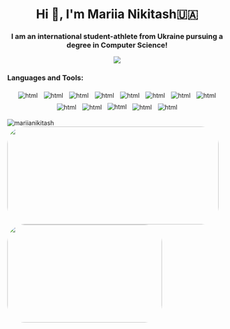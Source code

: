 <h1 align="center">Hi 👋, I'm Mariia Nikitash🇺🇦</h1>
<h3 align="center">I am an international student-athlete from Ukraine pursuing a degree in Computer Science!</h3>
<p align = "center">
<img
src="https://media.giphy.com/media/JMaoKQTF3iur54WY0y/giphy.gif">
</p>


<h3 align="left">Languages and Tools:</h3>
<p align="center"> 
 <img src="https://img.shields.io/badge/c++-%2300599C.svg?style=for-the-badge&logo=c%2B%2B&logoColor=white" alt="html" style= "margin: 5px; vertical-align:top"/>
 <img src="https://img.shields.io/badge/C-00599C?style=for-the-badge&logo=c&logoColor=white" alt="html" style= "margin: 5px; vertical-align:top"/> 
 <img src="https://img.shields.io/badge/Python-FFD43B?style=for-the-badge&logo=python&logoColor=blue" alt="html" style= " margin: 5px; vertical-align:top" /> 
 <img src="https://img.shields.io/badge/javascript-%23323330.svg?style=for-the-badge&logo=javascript&logoColor=%23F7DF1E" alt="html" style= "margin: 5px; vertical-align:top"/> 
 <img src="https://img.shields.io/badge/TensorFlow-FF6F00?style=for-the-badge&logo=tensorflow&logoColor=white" alt="html" style= "margin: 5px; vertical-align:top"/> 
 <img src="https://img.shields.io/badge/HTML5-E34F26?style=for-the-badge&logo=html5&logoColor=white" alt="html" style= "margin: 5px; vertical-align:top"/> 
 <img src="https://img.shields.io/badge/CSS3-1572B6?style=for-the-badge&logo=css3&logoColor=white" alt="html" style= "margin: 5px; vertical-align:top"/> 
 <img src="https://img.shields.io/badge/Pandas-2C2D72?style=for-the-badge&logo=pandas&logoColor=white" alt="html" style= "margin: 5px; vertical-align:top"/>
 <img src="https://img.shields.io/badge/Numpy-777BB4?style=for-the-badge&logo=numpy&logoColor=white" alt="html" style= "margin: 5px; vertical-align:top"/> 
 <img src="https://img.shields.io/badge/Flask-000000?style=for-the-badge&logo=flask&logoColor=white" alt="html" style= "margin: 5px; vertical-align:top"/> 
 <img src="https://img.shields.io/badge/-Linux-yellow?logo=linux&style=for-the-badge&logoColor=white" alt="html" style="vertical-align:top; margin:4px">
<img src="https://img.shields.io/badge/opencv-%23white.svg?style=for-the-badge&logo=opencv&logoColor=white" alt="html" style= "margin: 5px; vertical-align:top"/> 

<img src="https://img.shields.io/badge/-OpenAI-grey?style=for-the-badge&logoColor=white&logo=openai" alt="html" style= "margin: 5px; vertical-align:top"/> 
<p><img align="left" src="https://github-readme-streak-stats.herokuapp.com/?user=mariianikitash&" alt="mariianikitash" /></p>

<p align="left">
<img width="485" height="225" src="https://github-readme-stats.vercel.app/api?username=MariiaNikitash&show_icons=true&theme=tokyonight&include_all_commits=true&hide=stars" style="border-radius:40px;">
<img width="355" height="225" src="https://github-readme-stats.vercel.app/api/top-langs/?username=MariiaNikitash&theme=tokyonight&layout=compact&exclude_repo=settings" style="border-radius:40px;">
</p>

